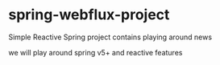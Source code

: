 # spring-webflux-project
Simple Reactive Spring project contains playing around news

we will play around spring v5+ and reactive features
